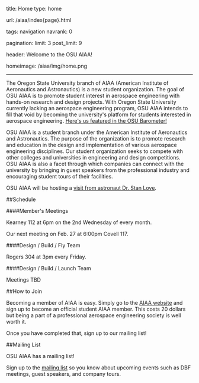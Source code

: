 title: Home
type: home

url: /aiaa/index{page}.html

tags: navigation
navrank: 0

pagination:
    limit: 3
    post_limit: 9

header: Welcome to the OSU AIAA!

homeimage: /aiaa/img/home.png

---

The Oregon State University branch of AIAA (American Institute of Aeronautics
and Astronautics) is a new student organization. The goal of OSU AIAA is to
promote student interest in aerospace engineering with hands-on research and
design projects. With Oregon State University currently lacking an aerospace
engineering program, OSU AIAA intends to fill that void by becoming the
university's platform for students interested in aerospace engineering.
[Here's us featured in the OSU Barometer!][barometer]


OSU AIAA is a student branch under the American Institute of Aeronautics and
Astronautics. The purpose of the organization is to promote research and
education in the design and implementation of various aerospace engineering
disciplines. Our student organization seeks to compete with other colleges and
universities in engineering and design competitions. OSU AIAA is also a facet
through which companies can connect with the university by bringing in guest
speakers from the professional industry and encouraging student tours of their
facilities.

OSU AIAA will be hosting a [visit from astronaut Dr. Stan
Love](/aiaa/events/astronaut).

<div class="col5">

##Schedule <span><i class="icon-calendar"></i></span>

####Member's Meetings

Kearney 112 at 6pm on the 2nd Wednesday of every month.

Our next meeting on Feb. 27 at 6:00pm Covell 117.

####Design / Build / Fly Team

Rogers 304 at 3pm every Friday.

####Design / Build / Launch Team

Meetings TBD
</div>


<div class="col5">

##How to Join <span><i class="icon-user"></i></span>

Becoming a member of AIAA is easy. Simply go to the [AIAA website][aiaa]
and sign up to become an official student AIAA member. This costs 20 dollars
but being a part of a professional aerospace engineering society is well worth
it.

Once you have completed that, sign up to our mailing list!
</div>

<div class="col5">

##Mailing List <span><i class="icon-envelope"></i></span>

OSU AIAA has a mailing list!

Sign up to the [mailing list][mailing-list] so you know about upcoming events
such as DBF meetings, guest speakers, and company tours.
</div>

[mailing-list]: https://secure.engr.oregonstate.edu/mailman/listinfo/osuaiaa_members
[aiaa]: https://www.aiaa.org/SecondaryTwoColumn.aspx?id=255
[barometer]: http://www.dailybarometer.com/news/5-4-3-2-1-liftoff-aerospace-club-1.2937738#.UJtXsoZj2rY
